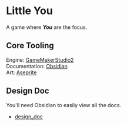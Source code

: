 # Little You

A game where ***You*** are the focus.


## Core Tooling

Engine: [GameMakerStudio2](https://gamemaker.io/en)  
Documentation: [Obsidian](https://obsidian.md/)  
Art: [Aseprite](https://www.aseprite.org/)

## Design Doc

You'll need Obsidian to easily view all the docs.
- [design_doc](./design_docs/)

